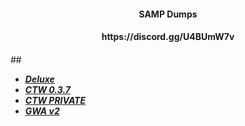 <div align="center">
<h4>SAMP Dumps</h4>
<h4>https://discord.gg/U4BUmW7v<h4>
</div>

</div>
## 

* ***[Deluxe]()***	
* ***[CTW 0.3.7]()***	
* ***[CTW PRIVATE]()***	
* ***[GWA v2]()***	
